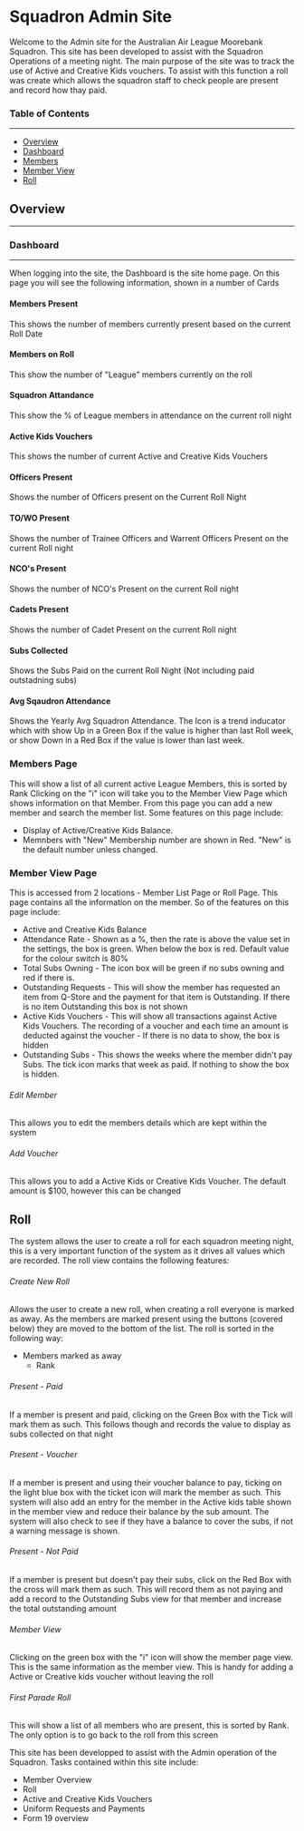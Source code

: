 # Squadron Admin Site

Welcome to the Admin site for the Australian Air League Moorebank Squadron.
This site has been developed to assist with the Squadron Operations of a meeting night. The main purpose of the site was to track the use of Active and Creative Kids vouchers. To assist with this function a roll was create which allows the squadron staff to check people are present and record how thay paid.

### Table of Contents
-----
 * [Overview](#Overview)
 * [Dashboard](#Dashboard)
 * [Members](#Members-Page)
 * [Member View](#Members-View-Page)
 * [Roll](#Roll)

## Overview
----
### Dashboard
****
When logging into the site, the Dashboard is the site home page. On this page you will see the following information, shown in a number of Cards

#### Members Present
This shows the number of members currently present based on the current Roll Date

#### Members on Roll
This show the number of "League" members currently on the roll

#### Squadron Attandance
This show the % of League members in attendance on the current roll night

#### Active Kids Vouchers
This shows the number of current Active and Creative Kids Vouchers

#### Officers Present
Shows the number of Officers present on the Current Roll Night

#### TO/WO Present
Shows the number of Trainee Officers and Warrent Officers Present on the current Roll night

#### NCO's Present
Shows the number of NCO's Present on the current Roll night

#### Cadets Present
Shows the number of Cadet Present on the current Roll night

#### Subs Collected
Shows the Subs Paid on the current Roll Night (Not including paid outstadning subs)

#### Avg Sqaudron Attendance
Shows the Yearly Avg Squadron Attendance.
The Icon is a trend inducator which with show Up in a Green Box if the value is higher than last Roll week, or show Down in a Red Box if the value is lower than last week.

### Members Page
This will show a list of all current active League Members, this is sorted by Rank
Clicking on the "i" icon will take you to the Member View Page which shows information on that Member.
From this page you can add a new member and search the member list. Some features on this page include:
* Display of Active/Creative Kids Balance.
* Memnbers with "New" Membership number are shown in Red. "New" is the default number unless changed.

### Member View Page
This is accessed from 2 locations - Member List Page or Roll Page. This page contains all the information on the member. So of the features on this page include:
* Active and Creative Kids Balance
* Attendance Rate - Shown as a %, then the rate is above the value set in the settings, the box is green. When below the box is red. Default value for the colour  switch is 80%
* Total Subs Owning - The icon box will be green if no subs owning and red if there is.
* Outstanding Requests - This will show the member has requested an item from Q-Store and the payment for that item is Outstanding. If there is no item Outstanding this box is not shown
* Active Kids Vouchers - This will show all transactions against Active Kids Vouchers. The recording of a voucher and each time an amount is deducted against the voucher - If there is no data to  show, the box is hidden
* Outstanding Subs - This shows the weeks where the member didn't pay Subs. The tick icon marks that week as paid. If nothing to show the box is  hidden.

###### Edit Member
This allows you to edit the members details which are kept within the system

###### Add Voucher
This allows you to add a Active Kids or Creative Kids Voucher. The default amount is $100, however this can be changed

## Roll
The system allows the user to create a roll for each squadron meeting night, this is a very important function of the system as it drives all values which are recorded. The roll view contains the following features:

###### Create New Roll
Allows the user to create a new roll, when creating a roll everyone  is marked as away. As the members are marked present using the buttons (covered below) they are moved to the bottom of the list. The roll is sorted in the following way:
* Members marked as away
    * Rank
    
###### Present - Paid
If a member is present and paid, clicking on the Green Box with the Tick will mark them as such. This follows though and records the value to display as subs collected on that night

###### Present - Voucher
If a member is present and using their voucher balance to pay, ticking on the light blue box with the ticket icon will mark the member as such. This system will also add an entry for the member in the Active kids table shown in the member view and reduce their balance by the sub amount. The system will also check to see if they have a balance to cover the subs, if not a warning message is shown.

###### Present - Not Paid
If a member is present but doesn't pay their subs, click on the Red Box with the cross will mark them as such. This will record them as not paying and add a record to the Outstanding Subs view for that member and increase the total outstanding amount

###### Member View
Clicking on the green box with the "i" icon will show the member page view. This is the same information as the member view. This is handy for adding a Active or Creative kids voucher without leaving the roll

###### First Parade Roll
This will show a list of all members who are present, this is sorted by Rank. The only option is to go back to the roll from this screen


This site has been developped to assist with the Admin operation of the Squadron.
Tasks contained within this site include:
* Member Overview
* Roll
* Active and Creative Kids Vouchers
* Uniform Requests and Payments
* Form 19 overview

